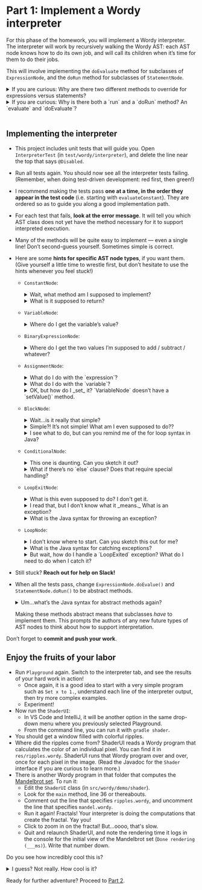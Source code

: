 # Part 1: Implement a Wordy interpreter

For this phase of the homework, you will implement a Wordy interpreter. The interpreter will work by recursively walking the Wordy AST: each AST node knows how to do its own job, and will call its children when it’s time for them to do their jobs.

This will involve implementing the `doEvaluate` method for subclasses of `ExpressionNode`, and the `doRun` method for subclasses of `StatementNode`.
<details>
  <summary>If you are curious: Why are there two different methods to override for expressions versus statements?</summary>

  Expressions evaluate to a value when the code runs, i.e. they pass a value up the tree. Statements do not output a value; they just run.

  The Wordy AST draws this distinction in its class hierarchy to help keep you from making mistakes. You can’t accidentally make a statement evaluate to something because the return type of `doRun` is `void`. Conversely, you can’t accidentally make an expression _not_ return a value, because the return type of `doEvaluate` is `double`.

  Not all ASTs for all languages draw this distinctions. In some languages, _everything_ is an expression. And some ASTs might use a type system to handle this (“a void-returning node”) instead of using separate method definitions. This is just how Wordy does it.
</details>
<details>
  <summary>If you are curious: Why is there both a `run` and a `doRun` method? An `evaluate` and `doEvaluate`?</summary>

  The `run` and `evaluate` methods do work common to all statements and expressions: they report execution practice back to a `Tracer`, which allows the playground to show you how the program executed. They call the `doRun` and `doEvaluate` method to do the work that is specific to each kind of node.
 
  So, for example, if `a` is the parent of `b` in the AST, then you get this call structure:
 
     a.run() → a.doRun() → b.run() → b.doRun()

   Note: As you work through this project, **you should never call `doEvaluate()` or `doRun()` directly.**
   Instead, call `evaluate()` or `run()`, which in turn will call `doEvaluate()` or `doRun()`.
</details>
<br>


## Implementing the interpreter

- This project includes unit tests that will guide you. Open `InterpreterTest` (in `test/wordy/interpreter`), and delete the line near the top that says `@Disabled`.
- Run all tests again. You should now see all the interpreter tests failing. (Remember, when doing test-driven development: red first, then green!)
- I recommend making the tests pass **one at a time, in the order they appear in the test code** (i.e. starting with `evaluateConstant`). They are ordered so as to guide you along a good implementation path.
- For each test that fails, **look at the error message**. It will tell you which AST class does not yet have the method necessary for it to support interpreted execution.
- Many of the methods will be quite easy to implement — even a single line! Don’t second-guess yourself. Sometimes simple is correct.
- Here are some **hints for specific AST node types**, if you want them. (Give yourself a little time to wrestle first, but don’t hesitate to use the hints whenever you feel stuck!)

  - `ConstantNode`:
    <details>
      <summary>Wait, what method am I supposed to implement?</summary>

      What kind of class is this: a `StatementNode` or an `ExpressionNode`? Check the instructions at the top of part 1 again. What method do you implement for this kind of node?
      
      - <details>
        <summary>Nope, I need more of a hint than that / need help with the syntax.</summary>

        Override `doEvaluate` from the superclass. Your IDE can help you fill it in. It will look like this:
        ```java
        @Override
        protected double doEvaluate(EvaluationContext context) {
            // your implementation goes here
        }
        ```
      </details>
    </details>
    <details>
      <summary>What is it supposed to return?</summary>

      Well, for example, the ConstantNode `2` should _always_ return the number 2 when it’s evaluated. What instance variable holds the 2? (If `2` appears in Wordy code in the playground, what does the corresponding AST node look like? Where does the `2` show up in the AST view?)
    </details>

  - `VariableNode`:
    <details>
      <summary>Where do I get the variable’s value?</summary>

      The `EvaluationContext` class holds the current values of variables. Give it a variable name, and it will give you its current value.
    </details>

  - `BinaryExpressionNode`:
    <details>
      <summary>Where do I get the two values I’m supposed to add / subtract / whatever?</summary>

      You first need to _evaluate_ the left hand side, then _evaluate_ the right hand side, then combine the results.
    </details>

  - `AssignmentNode`:
    <details>
      <summary>What do I do with the `expression`?</summary>

      You need to evaluate it, just like the BinaryExpressionNode.
    </details>
    <details>
      <summary>What do I do with the `variable`?</summary>

      You need to ask it for its name. Contexts look up variables by name.
    </details>
    <details>
      <summary>OK, but how do I _set_ it? `VariableNode` doesn’t have a `setValue()` method.</summary>

      You don’t _want_ to change the `VariableNode`. That is part of the program. It never changes once the AST is created. Remember, the AST _is the program_, just in another form beside text.

      You don’t want to change the program itself. You want to change the _current value_ of the variable. What object holds the current values of the variables? (When you had to _get_ the current value of a variable before, where did you get it from?)
    </details>

  - `BlockNode`:
    <details>
      <summary>Wait…is it really that simple?</summary>

      If your test passes, then yes, it really is. This should take only 2 or 3 short lines of code.
    </details>
    <details>
      <summary>Simple?! It’s not simple! What am I even supposed to do??</summary>

      Remember, “simple” does not mean “easy!” 

      You are supposed to run each of the child statements, in order.

      It may not be easy to see, but the code will be simple when you are done.
    </details>
    <details>
      <summary>I see what to do, but can you remind me of the for loop syntax in Java?</summary>

      ```
      for (var item : listOfItems) {
        ...
      }
      ```
    </details>

  - `ConditionalNode`:
    <details>
      <summary>This one is daunting. Can you sketch it out?</summary>

      Puzzle it over a bit first. You already have experience with all the building blocks you need from the items above.

      - <details>
        <summary>When you’ve puzzled a bit, and you are ready for the sketch:</summary>

        - Evaluate the left and right hand expressions. (This will look a lot like `BinaryExpressionNode`.)
        - Compare them according to the comparison operator. (This will also look a lot like `BinaryExpressionNode`.)
        - Based on the result of the comparison, run exactly one of either the true branch or the false branch.
      </details>
    </details>
    <details>
      <summary>What if there’s no `else` clause? Does that require special handling?</summary>

      Take a look at the AST for `If 1 < 2 then set x to 1.` in the playground. There is no else clause in that statement. What does that `ConditionalNode` look like? _Does_ it require special handling?
    </details>

  - `LoopExitNode`:
    <details>
      <summary>What is this even supposed to do? I don't get it.</summary>

      Read the Javadoc for the `LoopExitNode` class. It tells you what to do, pretty much in so many words.
    </details>
    <details>
      <summary>I read that, but I don’t know what it _means._ What is an exception?</summary>

      In Java, exceptions are how code reports errors. When an error happens, code “throws” an exception, and it immediately exits the block you’re inside, maybe the whole method, maybe the method that called it and the method that called that method and…on up the chain until it encounters a “try / catch” block that matches the exception.

      The Wordy interpreter uses (arguably misuses) this mechanism to exit whatever loop we’re inside: `LoopExitNode` throws a `LoopExited` exception, and `LoopNode` catches it. That gives us a way of teleporting outside whatever loop we’re inside, no matter how deep the recursion has gone.
    </details>
    <details>
      <summary>What is the Java syntax for throwing an exception?</summary>

      `throw new SomeExceptionType()`, where `SomeExceptionType` is an exception class.
    </details>

  - `LoopNode`:
    <details>
      <summary>I don’t know where to start. Can you sketch this out for me?</summary>

      Remember, the Wordy interpreter uses exceptions to exit loops. So the structure is something like this:
      ```
      infinite loop:
        run the loop body
      but when there’s a LoopExited exception:
        we’re done
      ```
    </details>
    <details>
      <summary>What is the Java syntax for catching exceptions?</summary>

      ```java
      try {
        // lots of stuff
      } catch (SomeExceptionType e) {
        // handle the exception
      }
      ```
    </details>
    <details>
      <summary>But wait, how do I handle a `LoopExited` exception? What do I need to do when I catch it?</summary>

      Nothing!

      Just make sure you catch it _outside_ the loop.
    </details>

- Still stuck? **Reach out for help on Slack!**
- When all the tests pass, change `ExpressionNode.doEvalue()` and `StatementNode.doRun()` to be abstract methods.
  <details>
    <summary>Um…what’s the Java syntax for abstract methods again?</summary>

    For example:

    ```java
    protected abstract double doEvaluate(EvaluationContext context);
    ```

    (Note the semicolon at the end, instead of braces.)
  </details>

  Making these methods abstract means that subclasses _have_ to implement them. This prompts the authors of any new future types of AST nodes to think about how to support interpretation.

Don’t forget to **commit and push your work**.


## Enjoy the fruits of your labor

- Run `Playground` again. Switch to the interpreter tab, and see the results of your hard work in action!
  - Once again, it is a good idea to start with a very simple program such as `Set x to 1.`, understand each line of the interpreter output, then try more complex examples.
  - Experiment!
- Now run the `ShaderUI`:
  - In VS Code and IntelliJ, it will be another option in the same drop-down menu where you previously selected Playground.
  - From the command line, you can run it with `gradle shader`.
- You should get a window filled with colorful ripples.
- Where did the ripples come from? ShaderUI reads a Wordy program that calculates the color of an individual pixel. You can find it in `res/ripples.wordy`. ShaderUI runs that Wordy program over and over, once for each pixel in the image. (Read the Javadoc for the `Shader` interface if you are curious to learn more.)
- There is another Wordy program in that folder that computes the [Mandelbrot set](https://en.wikipedia.org/wiki/Mandelbrot_set). To run it:
    - Edit the `ShaderUI` class (in `src/wordy/demo/shader`).
    - Look for the `main` method, line 36 or thereabouts.
    - Comment out the line that specifies `ripples.wordy`, and uncomment the line that specifies `mandel.wordy`.
    - Run it again! Fractals! Your interpreter is doing the computations that create the fractal. Yay you!
    - Click to zoom in on the fractal! But…oooo, that's slow.
    - Quit and relaunch ShaderUI, and note the rendering time it logs in the console for the initial view of the Mandelbrot set (`Done rendering (___ms)`). Write that number down.

Do you see how incredibly cool this is?
<details>
  <summary>I guess? Not really. How cool is it?</summary>

  When you started this phase of the assigment, Wordy code was _just a bunch of data_: some text, a tree.

  You made it a program. A program that _actually runs_. Your computer is now running code in a new programming language it could not run before because _you made it do that_.

  That is incredibly cool.
</details>

Ready for further adventure? Proceed to [Part 2](2-compiler.md).
